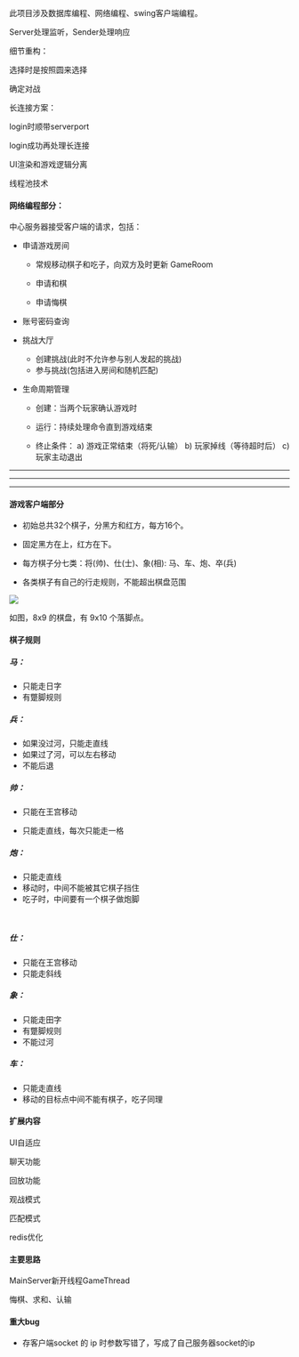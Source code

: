 

此项目涉及数据库编程、网络编程、swing客户端编程。



Server处理监听，Sender处理响应

细节重构：

选择时是按照圆来选择

确定对战



长连接方案：

login时顺带serverport

login成功再处理长连接



UI渲染和游戏逻辑分离

线程池技术



#### 网络编程部分：

中心服务器接受客户端的请求，包括：

- 申请游戏房间

  - 常规移动棋子和吃子，向双方及时更新 GameRoom

  - 申请和棋
  - 申请悔棋

- 账号密码查询
- 挑战大厅
  - 创建挑战(此时不允许参与别人发起的挑战)
  - 参与挑战(包括进入房间和随机匹配)



- 生命周期管理

  - 创建：当两个玩家确认游戏时

  - 运行：持续处理命令直到游戏结束

  - 终止条件：
    a) 游戏正常结束（将死/认输）
    b) 玩家掉线（等待超时后）
    c) 玩家主动退出

---

---

---





#### 游戏客户端部分

- 初始总共32个棋子，分黑方和红方，每方16个。

- 固定黑方在上，红方在下。

- 每方棋子分七类：将(帅)、仕(士)、象(相): 马、车、炮、卒(兵)
- 各类棋子有自己的行走规则，不能超出棋盘范围



![](D:\git-project\ChineseChess\ChineseChess\files\img\chessboard-analysis.jpg)



如图，8x9 的棋盘，有 9x10 个落脚点。

#### 棋子规则

##### 马：

- 只能走日字
- 有蹩脚规则



##### 兵：

- 如果没过河，只能走直线
- 如果过了河，可以左右移动
- 不能后退



##### 帅：

- 只能在王宫移动

- 只能走直线，每次只能走一格

  

##### 炮：

- 只能走直线
- 移动时，中间不能被其它棋子挡住
- 吃子时，中间要有一个棋子做炮脚

​	

##### 仕：

- 只能在王宫移动
- 只能走斜线



##### 象：

- 只能走田字
- 有蹩脚规则
- 不能过河



##### 车：

- 只能走直线
- 移动的目标点中间不能有棋子，吃子同理





#### 扩展内容

UI自适应

聊天功能

回放功能

观战模式

匹配模式

redis优化



#### 主要思路

MainServer新开线程GameThread

悔棋、求和、认输

#### 重大bug

- 存客户端socket 的 ip 时参数写错了，写成了自己服务器socket的ip